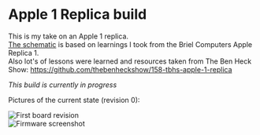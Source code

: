 # Apple 1 Replica build

This is my take on an Apple 1 replica.  
[The schematic](https://github.com/DutchMaker/Apple-1-Replica/blob/master/design/DesignSpark/schematic%20-%20Schematic.pdf) is based on learnings I took from the Briel Computers Apple Replica 1.  
Also lot's of lessons were learned and resources taken from The Ben Heck Show: https://github.com/thebenheckshow/158-tbhs-apple-1-replica

*This build is currently in progress*

Pictures of the current state (revision 0):  

![First board revision](https://github.com/DutchMaker/Apple-1-Replica/raw/master/docs/revision0.jpg "First board revision")  
![Firmware screenshot](https://github.com/DutchMaker/Apple-1-Replica/raw/master/docs/screenshot.png "Firmware screenshot")
